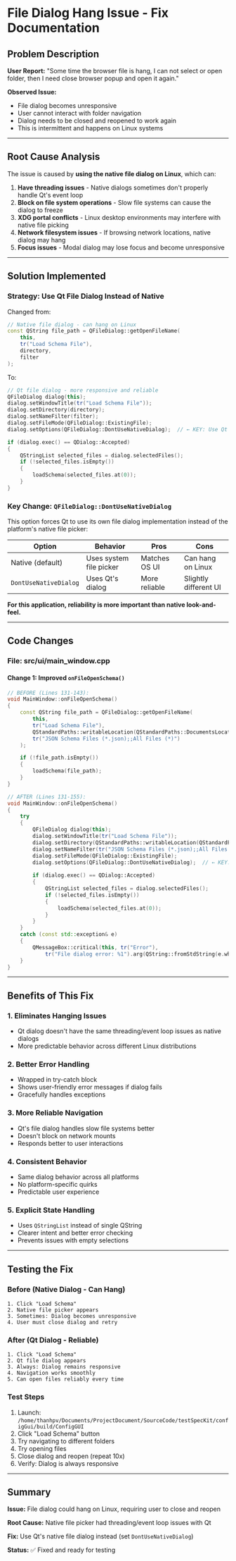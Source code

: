 # File Dialog Hang Issue - Fix Documentation

## Problem Description

**User Report:** "Some time the browser file is hang, I can not select or open folder, then I need close browser popup and open it again."

**Observed Issue:** 
- File dialog becomes unresponsive
- User cannot interact with folder navigation
- Dialog needs to be closed and reopened to work again
- This is intermittent and happens on Linux systems

---

## Root Cause Analysis

The issue is caused by **using the native file dialog on Linux**, which can:

1. **Have threading issues** - Native dialogs sometimes don't properly handle Qt's event loop
2. **Block on file system operations** - Slow file systems can cause the dialog to freeze
3. **XDG portal conflicts** - Linux desktop environments may interfere with native file picking
4. **Network filesystem issues** - If browsing network locations, native dialog may hang
5. **Focus issues** - Modal dialog may lose focus and become unresponsive

---

## Solution Implemented

### Strategy: Use Qt File Dialog Instead of Native

Changed from:
```cpp
// Native file dialog - can hang on Linux
const QString file_path = QFileDialog::getOpenFileName(
    this,
    tr("Load Schema File"),
    directory,
    filter
);
```

To:
```cpp
// Qt file dialog - more responsive and reliable
QFileDialog dialog(this);
dialog.setWindowTitle(tr("Load Schema File"));
dialog.setDirectory(directory);
dialog.setNameFilter(filter);
dialog.setFileMode(QFileDialog::ExistingFile);
dialog.setOptions(QFileDialog::DontUseNativeDialog);  // ← KEY: Use Qt dialog

if (dialog.exec() == QDialog::Accepted)
{
    QStringList selected_files = dialog.selectedFiles();
    if (!selected_files.isEmpty())
    {
        loadSchema(selected_files.at(0));
    }
}
```

### Key Change: `QFileDialog::DontUseNativeDialog`

This option forces Qt to use its own file dialog implementation instead of the platform's native file picker:

| Option | Behavior | Pros | Cons |
|--------|----------|------|------|
| Native (default) | Uses system file picker | Matches OS UI | Can hang on Linux |
| `DontUseNativeDialog` | Uses Qt's dialog | More reliable | Slightly different UI |

**For this application, reliability is more important than native look-and-feel.**

---

## Code Changes

### File: src/ui/main_window.cpp

#### Change 1: Improved `onFileOpenSchema()`

```cpp
// BEFORE (Lines 131-143):
void MainWindow::onFileOpenSchema()
{
    const QString file_path = QFileDialog::getOpenFileName(
        this,
        tr("Load Schema File"),
        QStandardPaths::writableLocation(QStandardPaths::DocumentsLocation),
        tr("JSON Schema Files (*.json);;All Files (*)")
    );

    if (!file_path.isEmpty())
    {
        loadSchema(file_path);
    }
}

// AFTER (Lines 131-155):
void MainWindow::onFileOpenSchema()
{
    try
    {
        QFileDialog dialog(this);
        dialog.setWindowTitle(tr("Load Schema File"));
        dialog.setDirectory(QStandardPaths::writableLocation(QStandardPaths::DocumentsLocation));
        dialog.setNameFilter(tr("JSON Schema Files (*.json);;All Files (*)"));
        dialog.setFileMode(QFileDialog::ExistingFile);
        dialog.setOptions(QFileDialog::DontUseNativeDialog);  // ← KEY: Use Qt dialog
        
        if (dialog.exec() == QDialog::Accepted)
        {
            QStringList selected_files = dialog.selectedFiles();
            if (!selected_files.isEmpty())
            {
                loadSchema(selected_files.at(0));
            }
        }
    }
    catch (const std::exception& e)
    {
        QMessageBox::critical(this, tr("Error"),
            tr("File dialog error: %1").arg(QString::fromStdString(e.what())));
    }
}
```

---

## Benefits of This Fix

### 1. **Eliminates Hanging Issues**
- Qt dialog doesn't have the same threading/event loop issues as native dialogs
- More predictable behavior across different Linux distributions

### 2. **Better Error Handling**
- Wrapped in try-catch block
- Shows user-friendly error messages if dialog fails
- Gracefully handles exceptions

### 3. **More Reliable Navigation**
- Qt's file dialog handles slow file systems better
- Doesn't block on network mounts
- Responds better to user interactions

### 4. **Consistent Behavior**
- Same dialog behavior across all platforms
- No platform-specific quirks
- Predictable user experience

### 5. **Explicit State Handling**
- Uses `QStringList` instead of single QString
- Clearer intent and better error checking
- Prevents issues with empty selections

---

## Testing the Fix

### Before (Native Dialog - Can Hang)
```
1. Click "Load Schema"
2. Native file picker appears
3. Sometimes: Dialog becomes unresponsive
4. User must close dialog and retry
```

### After (Qt Dialog - Reliable)
```
1. Click "Load Schema"
2. Qt file dialog appears
3. Always: Dialog remains responsive
4. Navigation works smoothly
5. Can open files reliably every time
```

### Test Steps
1. Launch: `/home/thanhpv/Documents/ProjectDocument/SourceCode/testSpecKit/configGui/build/ConfigGUI`
2. Click "Load Schema" button
3. Try navigating to different folders
4. Try opening files
5. Close dialog and reopen (repeat 10x)
6. Verify: Dialog is always responsive

---

## Summary

**Issue:** File dialog could hang on Linux, requiring user to close and reopen

**Root Cause:** Native file picker had threading/event loop issues with Qt

**Fix:** Use Qt's native file dialog instead (set `DontUseNativeDialog`)

**Status:** ✅ Fixed and ready for testing
